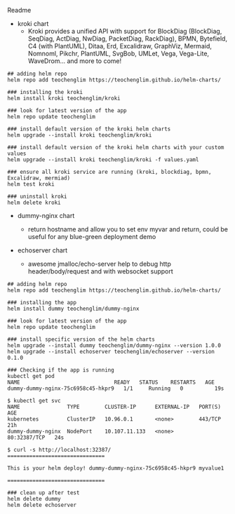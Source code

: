 Readme

* kroki chart
  * Kroki provides a unified API with support for BlockDiag (BlockDiag, SeqDiag, ActDiag, NwDiag, PacketDiag, RackDiag), BPMN, Bytefield, C4 (with PlantUML), Ditaa, Erd, Excalidraw, GraphViz, Mermaid, Nomnoml, Pikchr, PlantUML, SvgBob, UMLet, Vega, Vega-Lite, WaveDrom... and more to come!

```shell
## adding helm repo
helm repo add teochenglim https://teochenglim.github.io/helm-charts/

### installing the kroki
helm install kroki teochenglim/kroki

### look for latest version of the app
helm repo update teochenglim

### install default version of the kroki helm charts
helm upgrade --install kroki teochenglim/kroki

### install default version of the kroki helm charts with your custom values
helm upgrade --install kroki teochenglim/kroki -f values.yaml

### ensure all kroki service are running (kroki, blockdiag, bpmn, Excalidraw, mermiad)
helm test kroki

### uninstall kroki
helm delete kroki

```

* dummy-nginx chart

  * return hostname and allow you to set env myvar and return, could be useful for any blue-green deployment demo

* echoserver chart

  * awesome jmalloc/echo-server help to debug http header/body/request and with websocket support

```shell
## adding helm repo
helm repo add teochenglim https://teochenglim.github.io/helm-charts/

### installing the app
helm install dummy teochenglim/dummy-nginx

### look for latest version of the app
helm repo update teochenglim

### install specific version of the helm charts
helm upgrade --install dummy teochenglim/dummy-nginx --version 1.0.0
helm upgrade --install echoserver teochenglim/echoserver --version 0.1.0

### Checking if the app is running
kubectl get pod
NAME                              READY   STATUS    RESTARTS   AGE
dummy-dummy-nginx-75c6958c45-hkpr9   1/1     Running   0          19s

$ kubectl get svc
NAME               TYPE        CLUSTER-IP      EXTERNAL-IP   PORT(S)        AGE
kubernetes         ClusterIP   10.96.0.1       <none>        443/TCP        21h
dummy-dummy-nginx  NodePort    10.107.11.133   <none>        80:32387/TCP   24s

$ curl -s http://localhost:32387/
===============================

This is your helm deploy! dummy-dummy-nginx-75c6958c45-hkpr9 myvalue1

===============================

### clean up after test
helm delete dummy
helm delete echoserver
```
